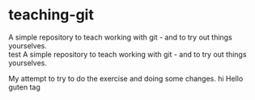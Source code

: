 # teaching-git
A simple repository to teach working with git - and to try out things yourselves.\
test
A simple repository to teach working with git - and to try out things yourselves.


My attempt to try to do the exercise and doing some changes.
hi
Hello
guten tag